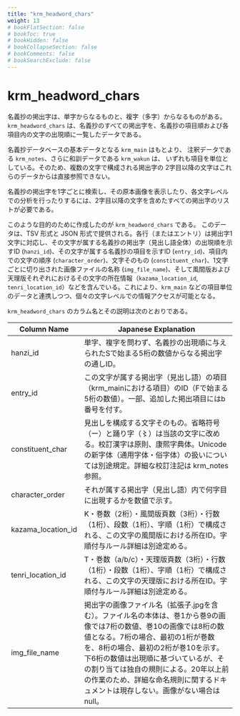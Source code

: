 ```yaml
---
title: "krm_headword_chars"
weight: 13
# bookFlatSection: false
# bookToc: true
# bookHidden: false
# bookCollapseSection: false
# bookComments: false
# bookSearchExclude: false
---
```


# krm_headword_chars


名義抄の掲出字は、単字からなるものと、複字（多字）からなるものがある。
`krm_headword_chars` は、名義抄のすべての掲出字を、名義抄の項目順および各項目内の文字の出現順に一覧したデータである。

名義抄データベースの基本データとなる `krm_main` はもとより、
注釈データである `krm_notes`、さらに和訓データである `krm_wakun` は、
いずれも項目を単位としている。そのため、複数の文字で構成される掲出字の
2字目以降の文字はこれらのデータからは直接参照できない。

名義抄の掲出字を1字ごとに検索し、その原本画像を表示したり、各文字レベルでの分析を行ったりするには、2字目以降の文字を含めたすべての掲出字のリストが必要である。

このような目的のために作成したのが `krm_headword_chars` である。
このデータは、TSV 形式と JSON 形式で提供される。各行（またはエントリ）は掲出字1文字に対応し、その文字が属する名義抄の掲出字（見出し語全体）の出現順を示すID (`hanzi_id`)、その文字が属する名義抄の項目を示すID (`entry_id`)、項目内での文字の順序 (`character_order`)、文字そのもの (`constituent_char`)、1文字ごとに切り出された画像ファイルの名称 (`img_file_name`)、そして風間版および天理版それぞれにおけるその文字の所在情報（`kazama_location_id`, `tenri_location_id`）などを含んでいる。これにより、`krm_main` などの項目単位のデータと連携しつつ、個々の文字レベルでの情報アクセスが可能となる。

`krm_headword_chars` のカラム名とその説明は次のとおりである。

| Column Name | Japanese Explanation           |
|----------------------|-----------------------------------------------|
| hanzi_id                | 単字、複字を問わず、名義抄の出現順に与えられたSで始まる5桁の数値からなる掲出字の通しID。     |
| entry_id               | この文字が属する掲出字（見出し語）の項目（krm_mainにおける項目）のID（Fで始まる5桁の数値）。一部、追加した掲出項目にはb番号を付す。      |
|  constituent_char              | 見出しを構成する文字そのもの。省略符号（ー）と踊り字（〻）は当該の文字に改める。校訂漢字は原則、康熙字典体。Unicodeの新字体（通用字体・俗字体）の扱いについては別途規定。詳細な校訂注記は krm_notes 参照。         |
| character_order              | それが属する掲出字（見出し語）内で何字目に出現するかを数値で示す。        |
| kazama_location_id            | K・巻数（2桁）・風間版頁数（3桁）・行数（1桁）、段数（1桁）、字順（1桁）で構成される、この文字の風間版における所在ID。字順付与ルール詳細は別途定める。        |
| tenri_location_id              | T・巻数（a/b/c）・天理版頁数（3桁）・行数（1桁）・段数（1桁）、字順（1桁）で構成される、この文字の天理版における所在ID。字順付与ルール詳細は別途定める。       |
| img_file_name       | 掲出字の画像ファイル名（拡張子.jpgを含む）。ファイル名の本体は、巻1から巻9の画像では7桁の数値、巻10の画像では8桁の数値となる。7桁の場合、最初の1桁が巻数を、8桁の場合、最初の2桁が巻10を示す。下6桁の数値は出現順に基づいているが、その割り当ては独自の規則による。20年以上前の作業のため、詳細な命名規則に関するドキュメントは現存しない。画像がない場合はnull。 |